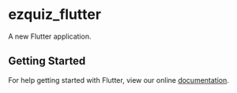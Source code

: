 # ezquiz_flutter

A new Flutter application.

## Getting Started

For help getting started with Flutter, view our online
[documentation](https://flutter.io/).

